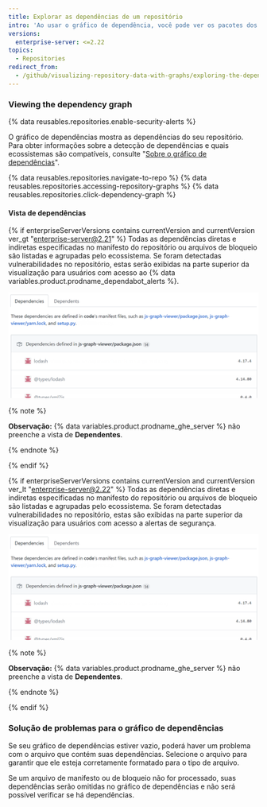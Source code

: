 ```yaml
---
title: Explorar as dependências de um repositório
intro: 'Ao usar o gráfico de dependência, você pode ver os pacotes dos quais o projeto depende {% if currentVersion == "free-pro-team@latest" %} e os repositórios que dependem dele{% endif %}. Além disso, você pode ver todas as vulnerabilidades detectadas nas suas dependências.'
versions:
  enterprise-server: <=2.22
topics:
  - Repositories
redirect_from:
  - /github/visualizing-repository-data-with-graphs/exploring-the-dependencies-of-a-repository
---
```

<!--See /content/code-security/supply-chain-security/exploring-the-dependencies-of-a-repository for the latest version of this article -->

### Viewing the dependency graph

{% data reusables.repositories.enable-security-alerts %}

O gráfico de dependências mostra as dependências do seu repositório. Para obter informações sobre a detecção de dependências e quais ecossistemas são compatíveis, consulte "[Sobre o gráfico de dependências](/github/visualizing-repository-data-with-graphs/about-the-dependency-graph)".

{% data reusables.repositories.navigate-to-repo %}
{% data reusables.repositories.accessing-repository-graphs %}
{% data reusables.repositories.click-dependency-graph %}

#### Vista de dependências

{% if enterpriseServerVersions contains currentVersion and currentVersion ver_gt "enterprise-server@2.21" %}
Todas as dependências diretas e indiretas especificadas no manifesto do repositório ou arquivos de bloqueio são listadas e agrupadas pelo ecossistema. Se foram detectadas vulnerabilidades no repositório, estas serão exibidas na parte superior da visualização para usuários com acesso ao
{% data variables.product.prodname_dependabot_alerts %}.

![Gráfico de dependências](/assets/images/help/graphs/dependencies_graph_server.png)

{% note %}

**Observação:** {% data variables.product.prodname_ghe_server %} não preenche a vista de **Dependentes**.

{% endnote %}

{% endif %}

{% if enterpriseServerVersions contains currentVersion and currentVersion ver_lt "enterprise-server@2.22" %}
Todas as dependências diretas e indiretas especificadas no manifesto do repositório ou arquivos de bloqueio são listadas e agrupadas pelo ecossistema. Se foram detectadas vulnerabilidades no repositório, estas são exibidas na parte superior da visualização para usuários com acesso a alertas de segurança.

![Gráfico de dependências](/assets/images/help/graphs/dependencies_graph_server.png)

{% note %}

**Observação:** {% data variables.product.prodname_ghe_server %} não preenche a vista de **Dependentes**.

{% endnote %}

{% endif %}

### Solução de problemas para o gráfico de dependências

Se seu gráfico de dependências estiver vazio, poderá haver um problema com o arquivo que contém suas dependências. Selecione o arquivo para garantir que ele esteja corretamente formatado para o tipo de arquivo.

Se um arquivo de manifesto ou de bloqueio não for processado, suas dependências serão omitidas no gráfico de dependências e não será possível verificar se há dependências.
